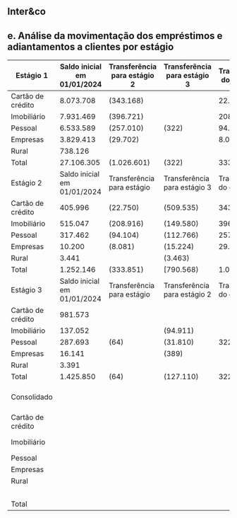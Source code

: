 <!-- image -->

## Inter&amp;co

## e. Análise da movimentação dos empréstimos e adiantamentos a clientes por estágio

| Estágio 1         | Saldo inicial em 01/01/2024   | Transferência para estágio 2   | Transferência para estágio 3   | Transferência do estágio 2   | Transferência do estágio 3   | Contratos finalizados   | Baixas para prejuízo   | Originação (recebimento)   | Saldo final em 31/03/2024   | Saldo final em 31/12/2023   |
|-------------------|-------------------------------|--------------------------------|--------------------------------|------------------------------|------------------------------|-------------------------|------------------------|----------------------------|-----------------------------|-----------------------------|
| Cartão de crédito | 8.073.708                     | (343.168)                      |                                | 22.750                       |                              | (964.105)               |                        | 1.783.330                  | 8.572.515                   | 8.073.708                   |
| Imobiliário       | 7.931.469                     | (396.721)                      |                                | 208.916                      |                              | (248.099)               |                        | 844.068                    | 8.339.633                   | 7.931.469                   |
| Pessoal           | 6.533.589                     | (257.010)                      | (322)                          | 94.104                       |                              | (412.417)               |                        | 762.556                    | 6.720.564                   | 6.533.589                   |
| Empresas          | 3.829.413                     | (29.702)                       |                                | 8.081                        |                              | (2.260.773)             |                        | 1.791.501                  | 3.338.520                   | 3.829.413                   |
| Rural             | 738.126                       |                                |                                |                              |                              | (71.855)                |                        | 134.799                    | 801.070                     | 738.126                     |
| Total             | 27.106.305                    | (1.026.601)                    | (322)                          | 333.851                      |                              | (3.957.249)             |                        | 5.316.254                  | 27.772.302                  | 27.106.305                  |
| Estágio 2         | Saldo inicial em 01/01/2024   | Transferência para estágio     | Transferência para estágio 3   | Transferência do estágio     | Transferência do estágio 3   | Contratos finalizados   | Baixas para prejuízo   | Originação / (recebimento) | Saldo final em 31/03/2024   | Saldo final em 31/12/2023   |
| Cartão de crédito | 405.996                       | (22.750)                       | (509.535)                      | 343.168                      |                              | (378.397)               |                        | 612.111                    | 450.593                     | 405.996                     |
| Imobiliário       | 515.047                       | (208.916)                      | (149.580)                      | 396.721                      | 94.911                       | (22.077)                |                        | (5.857)                    | 620.249                     | 515.047                     |
| Pessoal           | 317.462                       | (94.104)                       | (112.766)                      | 257.010                      | 31.810                       | (117.402)               |                        | 154.438                    | 436.448                     | 317.462                     |
| Empresas          | 10.200                        | (8.081)                        | (15.224)                       | 29.702                       | 389                          | (11)                    |                        | (479)                      | 16.496                      | 10.200                      |
| Rural             | 3.441                         |                                | (3.463)                        |                              |                              |                         |                        | 22                         |                             | 3.441                       |
| Total             | 1.252.146                     | (333.851)                      | [790.568)                      | 1.026.601                    | 127.110                      | (517.887)               |                        | 760.235                    | 1.523.786                   | 1.252.146                   |
| Estágio 3         | Saldo inicial em 01/01/2024   | Transferência para estágio     | Transferência para estágio 2   | Transferência do estágio     | Transferência do estágio 2   | Contratos finalizados   | Baixas para prejuízo   | Originação / (recebimento) | Saldo final em 31/3/2024    | Saldo final em 31/12/2023   |
| Cartão de crédito | 981.573                       |                                |                                |                              | 509.535                      | (140.219)               | (256.871)              | (5.281)                    | 1.088.737                   | 981.573                     |
| Imobiliário       | 137.052                       |                                | (94.911)                       |                              | 149.580                      | (20.264)                | (5.285)                | (1.679)                    | 164.493                     | 137.052                     |
| Pessoal           | 287.693                       | (64)                           | (31.810)                       | 322                          | 112.766                      | (43.521)                | (56.590)               | 11.987                     | 280.783                     | 287.693                     |
| Empresas          | 16.141                        |                                | (389)                          |                              | 15.224                       | (1.887)                 | (5.186)                | (2.231)                    | 21.672                      | 16.141                      |
| Rural             | 3.391                         |                                |                                |                              | 3.463                        |                         |                        |                            | 6.854                       | 3.391                       |
| Total             | 1.425.850                     | (64)                           | (127.110)                      | 322                          | 790.568                      | (205.891)               | (323.932)              | 2.796                      | 1.562.539                   | 1.425.850                   |
| Consolidado       |                               |                                |                                |                              | Saldo inicial em 01/01/2024  | Contratos finalizados   | Baixas para prejuízo   | Originação / (recebimento) | Saldo final em 31/03/2024   | Saldo final em              |
| Cartão de crédito |                               |                                |                                |                              | 9.461.277                    |                         | (256.871)              | 2.390.160                  | 10.111.845                  | 31/12/2023 9.461.277        |
| Imobiliário       |                               |                                |                                |                              | 8.583.568                    | (1.482.721) (290.440)   | (5.285)                | 836.532                    | 9.124.375                   | 8.583.568                   |
| Pessoal           |                               |                                |                                |                              | 7.138.744                    | (573.340)               | (56.590)               | 928.981                    | 7.437.795                   | 7.138.744                   |
| Empresas          |                               |                                |                                |                              | 3.855.754                    | (2.262.671)             | (5.186)                | 1.788.791                  | 3.376.688                   | 3.855.754                   |
| Rural             |                               |                                |                                |                              | 744.958                      | (71.855)                |                        | 134.821                    | 807.924                     | 744.958                     |
|                   |                               |                                |                                |                              |                              |                         |                        | 6.079.285                  | 30.858.627                  | 29.784.301                  |
| Total             |                               |                                |                                |                              | 29.784.301                   | (4.681.027)             | (323.932)              |                            |                             |                             |